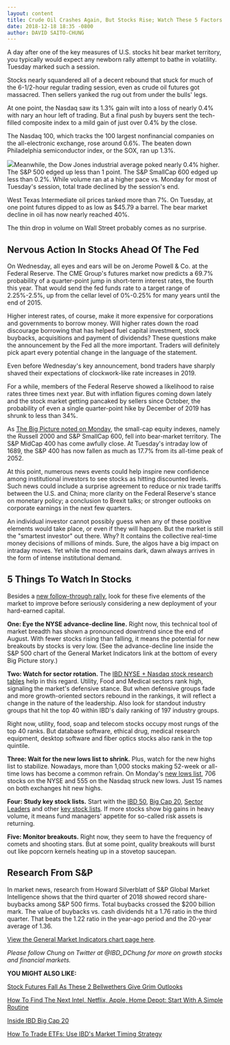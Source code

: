 ```yaml
---
layout: content
title: Crude Oil Crashes Again, But Stocks Rise; Watch These 5 Factors After Fed Decision
date: 2018-12-18 18:35 -0800
author: DAVID SAITO-CHUNG
---
```






A day after one of the key measures of U.S. stocks hit bear market territory, you typically would expect any newborn rally attempt to bathe in volatility. Tuesday marked such a session.


  

Stocks nearly squandered all of a decent rebound that stuck for much of the 6-1/2-hour regular trading session, even as crude oil futures got massacred. Then sellers yanked the rug out from under the bulls' legs.


At one point, the Nasdaq saw its 1.3% gain wilt into a loss of nearly 0.4% with nary an hour left of trading. But a final push by buyers sent the tech-filled composite index to a mild gain of just over 0.4% by the close.


The Nasdaq 100, which tracks the 100 largest nonfinancial companies on the all-electronic exchange, rose around 0.6%. The beaten down Philadelphia semiconductor index, or the SOX, ran up 1.3%.


![](https://www.investors.com/wp-content/uploads/2018/12/MP121818-247x300.jpg)Meanwhile, the Dow Jones industrial average poked nearly 0.4% higher. The S&P 500 edged up less than 1 point. The S&P SmallCap 600 edged up less than 0.2%. While volume ran at a higher pace vs. Monday for most of Tuesday's session, total trade declined by the session's end.


West Texas Intermediate oil prices tanked more than 7%. On Tuesday, at one point futures dipped to as low as $45.79 a barrel. The bear market decline in oil has now nearly reached 40%.


The thin drop in volume on Wall Street probably comes as no surprise.


Nervous Action In Stocks Ahead Of The Fed
-----------------------------------------


On Wednesday, all eyes and ears will be on Jerome Powell & Co. at the Federal Reserve. The CME Group's futures market now predicts a 69.7% probability of a quarter-point jump in short-term interest rates, the fourth this year. That would send the fed funds rate to a target range of 2.25%-2.5%, up from the cellar level of 0%-0.25% for many years until the end of 2015.


Higher interest rates, of course, make it more expensive for corporations and governments to borrow money. Will higher rates down the road discourage borrowing that has helped fuel capital investment, stock buybacks, acquisitions and payment of dividends? These questions make the announcement by the Fed all the more important. Traders will definitely pick apart every potential change in the language of the statement.


Even before Wednesday's key announcement, bond traders have sharply shaved their expectations of clockwork-like rate increases in 2019.


For a while, members of the Federal Reserve showed a likelihood to raise rates three times next year. But with inflation figures coming down lately and the stock market getting pancaked by sellers since October, the probability of even a single quarter-point hike by December of 2019 has shrunk to less than 34%.


As [The Big Picture noted on Monday](https://www.investors.com/market-trend/the-big-picture/stock-market-gave-important-signal/), the small-cap equity indexes, namely the Russell 2000 and S&P SmallCap 600, fell into bear-market territory. The S&P MidCap 400 has come awfully close. At Tuesday's intraday low of 1689, the S&P 400 has now fallen as much as 17.7% from its all-time peak of 2052.


At this point, numerous news events could help inspire new confidence among institutional investors to see stocks as hitting discounted levels. Such news could include a surprise agreement to reduce or nix trade tariffs between the U.S. and China; more clarity on the Federal Reserve's stance on monetary policy; a conclusion to Brexit talks; or stronger outlooks on corporate earnings in the next few quarters.


An individual investor cannot possibly guess when any of these positive elements would take place, or even if they will happen. But the market is still the "smartest investor" out there. Why? It contains the collective real-time money decisions of millions of minds. Sure, the algos have a big impact on intraday moves. Yet while the mood remains dark, dawn always arrives in the form of intense institutional demand.


5 Things To Watch In Stocks
---------------------------


Besides a [new follow-through rally](https://www.investors.com/how-to-invest/investors-corner/how-to-find-next-stock-market-bottom/), look for these five elements of the market to improve before seriously considering a new deployment of your hard-earned capital.


**One: Eye the NYSE advance-decline line.** Right now, this technical tool of market breadth has shown a pronounced downtrend since the end of August. With fewer stocks rising than falling, it means the potential for new breakouts by stocks is very low. (See the advance-decline line inside the S&P 500 chart of the General Market Indicators link at the bottom of every Big Picture story.)


**Two: Watch for sector rotation.** The [IBD NYSE + Nasdaq stock research tables](https://www.investors.com/ibd-data-tables/) help in this regard. Utility, Food and Medical sectors rank high, signaling the market's defensive stance. But when defensive groups fade and more growth-oriented sectors rebound in the rankings, it will reflect a change in the nature of the leadership. Also look for standout industry groups that hit the top 40 within IBD's daily ranking of 197 industry groups.


Right now, utility, food, soap and telecom stocks occupy most rungs of the top 40 ranks. But database software, ethical drug, medical research equipment, desktop software and fiber optics stocks also rank in the top quintile.


**Three: Wait for the new lows list to shrink.** Plus, watch for the new highs list to stabilize. Nowadays, more than 1,000 stocks making 52-week or all-time lows has become a common refrain. On Monday's [new lows list](https://www.investors.com/data-tables/new-high-list-dec-17-2018/), 706 stocks on the NYSE and 555 on the Nasdaq struck new lows. Just 15 names on both exchanges hit new highs.


**Four: Study key stock lists.** Start with the [IBD 50](https://research.investors.com/stock-lists/ibd-50/), [Big Cap 20](https://research.investors.com/stock-lists/big-cap-20/), [Sector Leaders](https://research.investors.com/stock-lists/sector-leaders) and other [key stock lists](https://www.investors.com/stock-lists/stocks-to-watch-top-rated-ipos-big-caps-and-growth-stocks/). If more stocks show big gains in heavy volume, it means fund managers' appetite for so-called risk assets is returning.


**Five: Monitor breakouts.** Right now, they seem to have the frequency of comets and shooting stars. But at some point, quality breakouts will burst out like popcorn kernels heating up in a stovetop saucepan.


Research From S&P
-----------------


In market news, research from Howard Silverblatt of S&P Global Market Intelligence shows that the third quarter of 2018 showed record share-buybacks among S&P 500 firms. Total buybacks crossed the $200 billion mark. The value of buybacks vs. cash dividends hit a 1.76 ratio in the third quarter. That beats the 1.22 ratio in the year-ago period and the 20-year average of 1.36.


[View the General Market Indicators chart page here](https://www.investors.com/wp-content/uploads/2018/12/IBD1812152548GMI.pdf).


*Please follow Chung on Twitter at @IBD\_DChung for more on growth stocks and financial markets.*


**YOU MIGHT ALSO LIKE:**


[Stock Futures Fall As These 2 Bellwethers Give Grim Outlooks](https://www.investors.com/market-trend/stock-market-today/dow-jones-futures-fedex-earnings-fedex-stock-micron-earnings-micron-stock-market/)


[How To Find The Next Intel, Netflix, Apple, Home Depot: Start With A Simple Routine](https://www.investors.com/research/how-to-invest-in-the-stock-market-start-with-a-simple-routine/)


[Inside IBD Big Cap 20](https://research.investors.com/stock-lists/big-cap-20/)


[How To Trade ETFs: Use IBD's Market Timing Strategy](https://www.investors.com/market-trend/ibds-etf-market-strategy/ibds-etf-market-strategy/)





